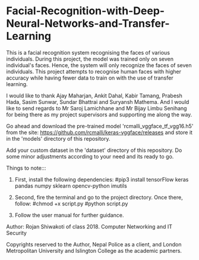 # Facial-Recognition-with-Deep-Neural-Networks-and-Transfer-Learning

This is a facial recognition system recognising the faces of various individuals. During this project, the model was trained only on seven individual's faces. Hence, the system will only recognize the faces of seven individuals. This project attempts to recognise human faces with higher accuracy while having fewer data to train on with the use of transfer learning.

I would like to thank Ajay Maharjan, Ankit Dahal, Kabir Tamang, Prabesh Hada, Sasim Sunwar, Sundar Bhattrai and Suryansh Mathema. And I would like to send regards to Mr Saroj Lamichhane and Mr Bijay Limbu Senihang for being there as my project supervisors and supporting me along the way.

Go ahead and download the pre-trained model 'rcmalli_vggface_tf_vgg16.h5' from the site: https://github.com/rcmalli/keras-vggface/releases and store it in the 'models' directory of this repository. 

Add your custom dataset in the 'dataset' directory of this repository. Do some minor adjustments according to your need and its ready to go.


Things to note:::

1. First, install the following dependencies:
    #pip3 install tensorFlow keras pandas numpy sklearn opencv-python imutils

2. Second, fire the terminal and go to the project directory. Once there, follow:
    #chmod +x script.py
    #python script.py

3. Follow the user manual for further guidance.


Author: Rojan Shiwakoti of class 2018. Computer Networking and IT Security

Copyrights reserved to the Author, Nepal Police as a client, and London Metropolitan University and Islington College as the academic partners.
